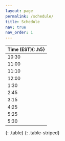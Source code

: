 ```yaml
---
layout: page
permalink: /schedule/
title: Schedule
nav: true
nav_order: 1
---
```

| **Time (EST)**{: .h5} |
| :----- |
| 10:30 | Registration and Coffee |
| 11:00 | **Welcome and Overview** |
| 11:10 | **Keynote: Measurable and Deployable Security: Gaps, Successes, and Opportunities**<br>[<span style="color: #F0803C;">**Dr. Danfeng (Daphne) Yao**</span>](https://people.cs.vt.edu/danfeng/). <br> **Room: Rice Hall 130** <br><img src="/assets/img/people/daphne.jpeg" width="150" ><br><br>**Abstract**<br>Security measurement helps identify deployment gaps and present extremely valuable research opportunities. However, such research is often deemed as not novelty by academia. I will first share my research journey designing and producing a high-precision tool CryptoGuard for scanning cryptographic vulnerabilities in large Java projects. That work led us to publish two benchmarks used for systematically assessing state-of-the-art academic and commercial solutions, as well as help Oracle Labs integrate our detection in their routine code screening. Other specific measurement and deployment cases to discuss include the Payment Card Industry Data Security Standard, which was involved in high-profile data breach incidents, and machine learning prediction for AI digital health. The talk will also point out the need for measurement in AI-based cryptographic code generation. Broadening research styles by accepting and encouraging deployment-related work will facilitate our field to progress towards maturity.<br><br>**Biography**<br>Dr. Danfeng (Daphne) Yao is a Professor of Computer Science at Virginia Tech. She is an Elizabeth and James E. Turner Jr. '56 Faculty Fellow and CACI Faculty Fellow. Her research interests include building cyber defenses, as well as machine learning for digital health, with a shared focus on accuracy and deployment. Her tool CryptoGuard helps large software companies and Apache projects harden their cryptographic code. Her patents on anomaly detection are extremely influential in the industry, cited by patents from major cybersecurity firms and technology companies, including FireEye, Symantec, Qualcomm, Cisco, IBM, SAP, Boeing, and Palo Alto Networks. Dr. Yao is an IEEE Fellow for her contributions to enterprise data security and high-precision vulnerability screening. In 2021, she received the prestigious ACM CODASPY Lasting Research Award. She is also an ACM Distinguished Scientist. Previously, she received the NSF CAREER Award and ARO Young Investigator Award. Dr. Yao is the ACM SIGSAC Vice Chair and has been a member of the ACM SIGSAC executive committee since 2017. Daphne received her Ph.D. degree from Brown University (Computer Science), M.S. degrees from Princeton University (Chemistry) and Indiana University (Computer Science), Bloomington, B.S. degree from Peking University in China (Chemistry).|
| 12:00 | **Lunch and Student Poster Session**. <br> Room: Rice Hall's Davis Commons |
| 1:30 | **Speed Advising**: Speed advising sessions enable students to meet for 15 minutes each with faculty from other universities. Mentors will stay in place, and students will come to them  <br> Room: Rice Hall 130 |
| 2:45 | Break |
| 3:15 | **Lightning Talks**:  Ten-minute talks about research. <br> Room: Rice Hall 130 <br><br>&bull; <img src="/assets/img/people/profile_xiaokuan.jpg"  width="75" /><a href="https://cs.gmu.edu/directory/detail/131/">Xiaokuan Zhang</a> (<span style="font-style: italic;">GMU</span>) <br><span class="session">Security and Privacy Issues in the Era of Web3 and Metaverse</span> <br><br>&bull; <img src="/assets/img/people/profile_huajie.jpg"  width="75" /><a href="https://shj1987.github.io/">Huajie Shao</a> (<span style="font-style: italic;">William & Mary</span>) <br><span class="session">Lens: A Foundation Model for Network Traffic in Cybersecurity</span> <br><br>&bull; <img src="/assets/img/people/profile_thang.jpg"  width="75" /><a href="https://thanghoang.github.io/">Thang Hoang</a> (<span style="font-style: italic;">VT</span>) <br> <span class="session">Privacy-Preserving and Trustworthy Data Outsourcing</span> <br><br>&bull; <img src="/assets/img/people/profile_ysun.jpg"  width="75" /><a href="https://engineering.virginia.edu/faculty/yixin-sun">Yixin Sun</a> (<span style="font-style: italic;">UVA</span>) <br> <span class="session">Application-Driven Network Security</span> <br><br>&bull; <img src="/assets/img/people/profile_changqing_luo.jpg"  width="75" /><a href="https://www.people.vcu.edu/~cluo/">Changqing Luo</a> (<span style="font-style: italic;">VCU</span>) <br> <span class="session">Publicly Verifiable Watermarking for Model Identity Protection</span> <br><br>&bull; <img src="/assets/img/people/profile_tahseen.jpg"  width="75" /><a href="https://www.cs.umd.edu/people/trabbani">Tahseen Rabbani</a> (<span style="font-style: italic;">UMD</span>) <br> <span class="session">Benchmarking the Robustness of Image Watermarks</span> <br><br>&bull; <img src="/assets/img/people/amit.jpg"  width="75" /><a href="https://amitsealami.com/">Amit Seal Ami</a> (<span style="font-style: italic;">William & Mary</span>) <br> <span class="session">Systematically Evaluating Static Analysis-Based Security Testing Tools - The Gaps within Design and Practice</span> <br />|
| 4:25 | **Break-out Discussion Sessions**: Faculty will be divided into groups based on research areas, and sit at different tables for students to come and talk to |
| 5:25 | **Concluding Remarks** |
| 5:30 | Dinner/Social (On your own) |
{: .table}
{: .table-striped}
<!-- | <span class="wide-column">**Time (EST)**</span> | Event |
| :--- | :--- |
| <span class="wide-column">10:30</span> | Registration and Coffee |
| <span class="wide-column">11:00</span> | **Welcome and Overview** |
| <span class="wide-column">11:10</span> | **Keynote** |
| <span class="wide-column">12:00</span> | **Lunch and Student Poster Session** |
| <span class="wide-column">1:30</span> | **Speed Advising**: Speed advising sessions enable students to meet for 10-15 minutes each with faculty from other universities. Mentors will stay in place, and students will come to them |
| <span class="wide-column">2:45</span> | Break |
| <span class="wide-column">3:15</span> | **Lightning Talks**: Four-minute talks to introduce your research |
| <span class="wide-column">4:15</span> | **Break-out Discussion Sessions**: Faculty will be divided into groups based on research areas, and sit at different tables for students to come and talk to |
| <span class="wide-column">5:15</span> | **Concluding Remarks** |
| <span class="wide-column">5:30</span> | Dinner/Social (On your own) |
{: .table}
{: .table-striped} -->



<!-- | 3:15 | **Lightning Talks**: Ten-minute talks to introduce your research <br>&bull; <div style="float: left; width: 100px;"><img src="/assets/img/people/profile_xiaokuan.jpg"  width="100" /> </div><div style="margin-left: 110px;"><a href="https://cs.gmu.edu/directory/detail/131/">Xiaokuan Zhang</a> (<span style="font-style: italic;">George Mason University</span>) discussing <span class="session">Security and Privacy Issues in the Era of Web3 and Metaverse</span> </div><br>&bull; <div style="float: left; width: 100px;"><img src="/assets/img/people/profile_huajie.jpg"  width="100" /></div> <div style="margin-left: 110px;"><a href="https://shj1987.github.io/">Huajie Shao</a> (<span style="font-style: italic;">William & Mary</span>) discussing <span class="session">Lens: A Foundation Model for Network Traffic in Cybersecurity</span> </div><br>&bull; <div style="float: left; width: 100px;"><img src="/assets/img/people/profile_thang.jpg"  width="100" /></div>
<div style="margin-left: 110px;"> <a href="https://thanghoang.github.io/">Thang Hoang</a> (<span style="font-style: italic;">Virginia Tech</span>) discussing <span class="session">Privacy-Preserving and Trustworthy Data Outsourcing</span> </div><br>&bull; <div style="float: left; width: 100px;"><img src="/assets/img/people/profile_ysun.jpg"  width="100" /></div>
<div style="margin-left: 110px;"><a href="https://engineering.virginia.edu/faculty/yixin-sun">Yixin Sun</a> (<span style="font-style: italic;">University of Virginia</span>) discussing <span class="session">Application-Driven Network Security</span> </div><br>&bull; <div style="float: left; width: 100px;"><img src="/assets/img/people/profile_changqing_luo.jpg"  width="100" /></div>
<div style="margin-left: 110px;"><a href="https://www.people.vcu.edu/~cluo/">Changqing Luo</a> </div>(<span style="font-style: italic;">Virginia Commonwealth University</span>) discussing <span class="session">Publicly Verifiable Watermarking for Model Identity Protection</span><br />| -->